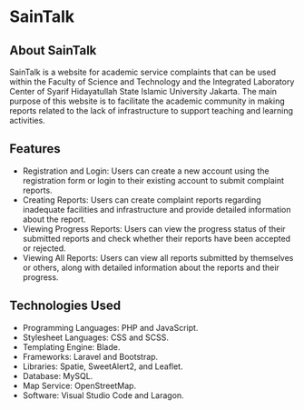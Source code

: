 # SainTalk

## About SainTalk

SainTalk is a website for academic service complaints that can be used within the Faculty of Science and Technology and the Integrated Laboratory Center of Syarif Hidayatullah State Islamic University Jakarta. The main purpose of this website is to facilitate the academic community in making reports related to the lack of infrastructure to support teaching and learning activities.

## Features

-   Registration and Login: Users can create a new account using the registration form or login to their existing account to submit complaint reports.
-   Creating Reports: Users can create complaint reports regarding inadequate facilities and infrastructure and provide detailed information about the report.
-   Viewing Progress Reports: Users can view the progress status of their submitted reports and check whether their reports have been accepted or rejected.
-   Viewing All Reports: Users can view all reports submitted by themselves or others, along with detailed information about the reports and their progress.

## Technologies Used

-   Programming Languages: PHP and JavaScript.
-   Stylesheet Languages: CSS and SCSS.
-   Templating Engine: Blade.
-   Frameworks: Laravel and Bootstrap.
-   Libraries: Spatie, SweetAlert2, and Leaflet.
-   Database: MySQL.
-   Map Service: OpenStreetMap.
-   Software: Visual Studio Code and Laragon.

